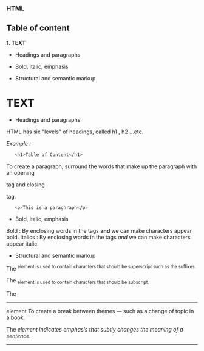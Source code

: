 ### HTML
## Table of content

**1. TEXT**

- Headings and paragraphs

- Bold, italic, emphasis

- Structural and semantic markup

# TEXT

- Headings and paragraphs

HTML has six "levels" of headings, called h1 , h2 ...etc.

*Example :*

```bash
   <h1>Table of Content</h1>
```
To create a paragraph, surround the words that make up the paragraph with an opening <p> tag and closing </p> tag.

```bash
   <p>This is a paraghraph</p>
```

- Bold, italic, emphasis

Bold :  By enclosing words in the tags <b> and **</b>** we can make characters appear bold.
Italics : By enclosing words in the tags **<i>** and **</i>** we can make characters appear italic.

- Structural and semantic markup

The <sup> element is used to contain characters that should be superscript such as the suffixes.

The <sub> element is used to contain characters that should be subscript.

The <hr> element To create a break between themes — such as a change of topic in a book.

The <em> element indicates emphasis that subtly changes the meaning of a sentence.











-----------------------
> 
```bash

```
